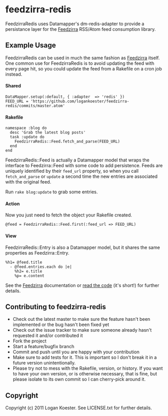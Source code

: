 # feedzirra-redis

FeedzirraRedis uses Datamapper's dm-redis-adapter to provide a persistance layer for the [Feedzirra](https://github.com/pauldix/feedzirra) RSS/Atom feed consumption library.

## Example Usage

FeedzirraRedis can be used in much the same fashion as [Feedzirra](https://github.com/pauldix/feedzirra) itself. One common use for FeedzirraRedis is to avoid updating the feed with every page hit, so you could update the feed from a Rakefile on a cron job instead.

#### Shared

    DataMapper.setup(:default, { :adapter  => 'redis' })
    FEED_URL = 'https://github.com/logankoester/feedzirra-redis/commits/master.atom'

#### Rakefile

    namespace :blog do
      desc 'Grab the latest blog posts'
      task :update do
        FeedzirraRedis::Feed.fetch_and_parse(FEED_URL)
      end
    end

FeedzirraRedis::Feed is actually a Datamapper model that wraps the interface to Feedzirra::Feed with some code to add persistence. Feeds are uniquely identified by their `feed_url` property, so when you call `fetch_and_parse` or `update` a second time the new entries are associated with the original feed.

Run `rake blog:update` to grab some entries.

#### Action
Now you just need to fetch the object your Rakefile created.

`@feed = FeedzirraRedis::Feed.first(:feed_url => FEED_URL)`

#### View
FeedzirraRedis::Entry is also a Datamapper model, but it shares the same properties as Feedzirra::Entry.

    %h1= @feed.title
      - @feed.entries.each do |e|
        %h2= e.title
        %p= e.content

See the [Feedzirra](https://github.com/pauldix/feedzirra) documentation or [read the code](https://github.com/logankoester/feedzirra-redis/blob/master/lib/feedzirra-redis.rb) (it's short!) for further details.

## Contributing to feedzirra-redis
 
* Check out the latest master to make sure the feature hasn't been implemented or the bug hasn't been fixed yet
* Check out the issue tracker to make sure someone already hasn't requested it and/or contributed it
* Fork the project
* Start a feature/bugfix branch
* Commit and push until you are happy with your contribution
* Make sure to add tests for it. This is important so I don't break it in a future version unintentionally.
* Please try not to mess with the Rakefile, version, or history. If you want to have your own version, or is otherwise necessary, that is fine, but please isolate to its own commit so I can cherry-pick around it.

## Copyright

Copyright (c) 2011 Logan Koester. See LICENSE.txt for
further details.
